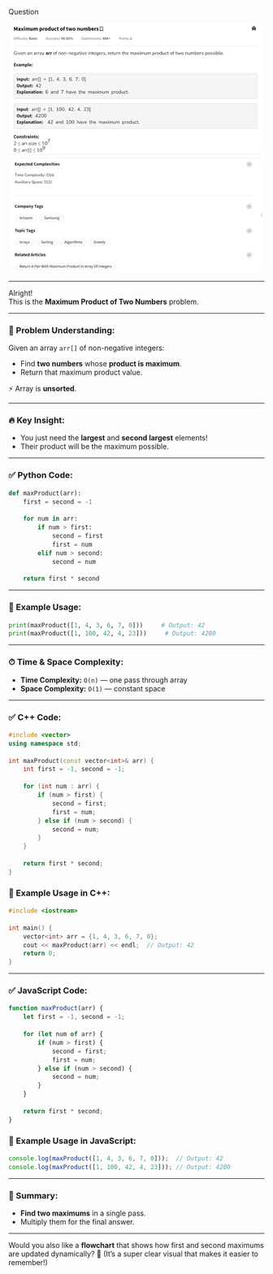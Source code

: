 Question

![Question](Question.png)

---
Alright!  
This is the **Maximum Product of Two Numbers** problem.

---

### 🧠 Problem Understanding:

Given an array `arr[]` of non-negative integers:
- Find **two numbers** whose **product is maximum**.
- Return that maximum product value.

⚡ Array is **unsorted**.

---

### 🔥 Key Insight:
- You just need the **largest** and **second largest** elements!
- Their product will be the maximum possible.

---

### ✅ Python Code:
```python
def maxProduct(arr):
    first = second = -1

    for num in arr:
        if num > first:
            second = first
            first = num
        elif num > second:
            second = num

    return first * second
```

---

### 🧪 Example Usage:
```python
print(maxProduct([1, 4, 3, 6, 7, 0]))     # Output: 42
print(maxProduct([1, 100, 42, 4, 23]))     # Output: 4200
```

---

### ⏱ Time & Space Complexity:
- **Time Complexity:** `O(n)` — one pass through array
- **Space Complexity:** `O(1)` — constant space

---

### ✅ C++ Code:
```cpp
#include <vector>
using namespace std;

int maxProduct(const vector<int>& arr) {
    int first = -1, second = -1;

    for (int num : arr) {
        if (num > first) {
            second = first;
            first = num;
        } else if (num > second) {
            second = num;
        }
    }

    return first * second;
}
```

### 🧪 Example Usage in C++:
```cpp
#include <iostream>

int main() {
    vector<int> arr = {1, 4, 3, 6, 7, 0};
    cout << maxProduct(arr) << endl;  // Output: 42
    return 0;
}
```

---

### ✅ JavaScript Code:
```javascript
function maxProduct(arr) {
    let first = -1, second = -1;

    for (let num of arr) {
        if (num > first) {
            second = first;
            first = num;
        } else if (num > second) {
            second = num;
        }
    }

    return first * second;
}
```

### 🧪 Example Usage in JavaScript:
```javascript
console.log(maxProduct([1, 4, 3, 6, 7, 0]));  // Output: 42
console.log(maxProduct([1, 100, 42, 4, 23])); // Output: 4200
```

---

### 🚀 Summary:
- **Find two maximums** in a single pass.
- Multiply them for the final answer.

---

Would you also like a **flowchart** that shows how first and second maximums are updated dynamically? 🎯 (It’s a super clear visual that makes it easier to remember!)